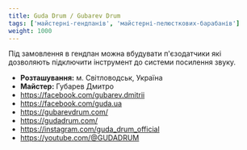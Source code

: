 ```yaml
---
title: Guda Drum / Gubarev Drum
tags: ['майстерні-гендпанів', 'майстерні-пелюсткових-барабанів']
weight: 1000
---
```

Під замовлення в гендпан можна вбудувати п'єзодатчики які дозволяють підключити інструмент до системи посилення звуку.

- **Розташування:** м. Світловодськ, Україна
- **Майстер:** Губарев Дмитро
- https://facebook.com/gubarev.dmitrii
- https://facebook.com/guda.ua
- https://gubarevdrum.com/
- https://gudadrum.com/
- https://instagram.com/guda_drum_official
- https://youtube.com/@GUDADRUM
